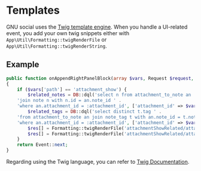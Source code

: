 Templates
=========

GNU social uses the [Twig template engine](https://twig.symfony.com/).
When you handle a UI-related event, you add your own twig snippets either with
`App\Util\Formatting::twigRenderFile` or `App\Util\Formatting::twigRenderString`.

Example
-------

```php
public function onAppendRightPanelBlock(array $vars, Request $request, array &$res): bool
{
    if ($vars['path'] == 'attachment_show') {
        $related_notes = DB::dql('select n from attachment_to_note an ' .
    'join note n with n.id = an.note_id ' .
    'where an.attachment_id = :attachment_id', ['attachment_id' => $vars['vars']['attachment_id']]);
        $related_tags = DB::dql('select distinct t.tag ' .
    'from attachment_to_note an join note_tag t with an.note_id = t.note_id ' .
    'where an.attachment_id = :attachment_id', ['attachment_id' => $vars['vars']['attachment_id']]);
        $res[] = Formatting::twigRenderFile('attachmentShowRelated/attachmentRelatedNotes.html.twig', ['related_notes' => $related_notes]);
        $res[] = Formatting::twigRenderFile('attachmentShowRelated/attachmentRelatedTags.html.twig', ['related_tags' => $related_tags]);
    }
    return Event::next;
}
```

Regarding using the Twig language, you can refer to
[Twig Documentation](https://twig.symfony.com/doc/3.x/templates.html).
